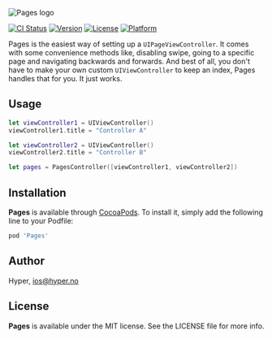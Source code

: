 ![Pages logo](https://raw.githubusercontent.com/hyperoslo/Pages/master/Images/pages_logo.png)

[![CI Status](http://img.shields.io/travis/hyperoslo/Pages.svg?style=flat)](https://travis-ci.org/hyperoslo/Pages)
[![Version](https://img.shields.io/cocoapods/v/Pages.svg?style=flat)](http://cocoadocs.org/docsets/Pages)
[![License](https://img.shields.io/cocoapods/l/Pages.svg?style=flat)](http://cocoadocs.org/docsets/Pages)
[![Platform](https://img.shields.io/cocoapods/p/Pages.svg?style=flat)](http://cocoadocs.org/docsets/Pages)

Pages is the easiest way of setting up a `UIPageViewController`. It comes with some convenience methods like, disabling swipe, going to a specific page and navigating backwards and forwards. And best of all, you don't have to make your own custom `UIViewController` to keep an index, Pages handles that for you. It just works.

## Usage

```swift
let viewController1 = UIViewController()
viewController1.title = "Controller A"

let viewController2 = UIViewController()
viewController2.title = "Controller B"

let pages = PagesController([viewController1, viewController2])
```

## Installation

**Pages** is available through [CocoaPods](http://cocoapods.org). To install
it, simply add the following line to your Podfile:

```ruby
pod 'Pages'
```

## Author

Hyper, ios@hyper.no

## License

**Pages** is available under the MIT license. See the LICENSE file for more info.
